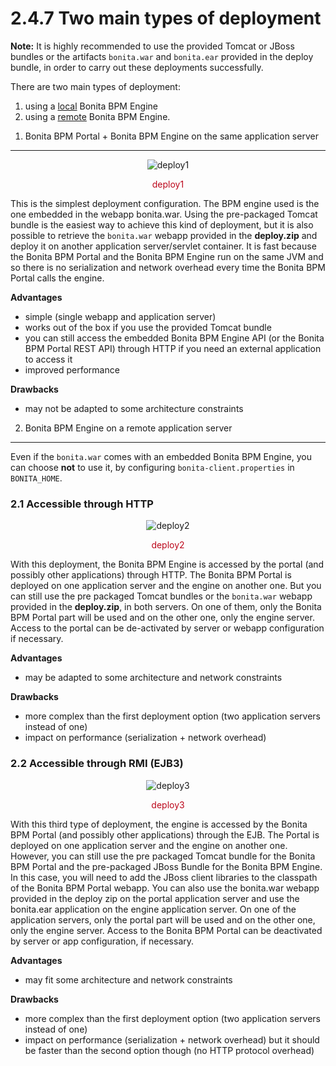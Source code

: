 
2.4.7 Two main types of deployment
==================================

<div class="alert alert-info">

<span class="glyphicon glyphicon-info-sign"></span> **Note:** It is highly recommended to use the provided Tomcat or JBoss bundles or the artifacts `bonita.war` and `bonita.ear` provided in the deploy bundle, in order to carry out these deployments successfully.

</div>

There are two main types of deployment:

1.  using a [local](#sameapp) Bonita BPM Engine
2.  using a [remote](#http) Bonita BPM Engine.

<div id="sameapp">

</div>

1. Bonita BPM Portal + Bonita BPM Engine on the same application server
-----------------------------------------------------------------------

<div style="text-align: center;">

![deploy1](images/images-6_0/poss_deploy1.png "deploy1")
<div class="caption" style="clear: both">

<span style="display: block;color: #BC071B;text-align: center;margin-top: 10px">deploy1</span>

</div>

</div>

This is the simplest deployment configuration. The BPM engine used is the one embedded in the webapp bonita.war. Using the pre-packaged Tomcat bundle is the easiest way to achieve this kind of deployment, but it is also possible to retrieve the `bonita.war` webapp provided in the **deploy.zip** and deploy it on another application server/servlet container.
It is fast because the Bonita BPM Portal and the Bonita BPM Engine run on the same JVM and so there is no serialization and network overhead every time the Bonita BPM Portal calls the engine.

**Advantages**

-   simple (single webapp and application server)
-   works out of the box if you use the provided Tomcat bundle
-   you can still access the embedded Bonita BPM Engine API (or the Bonita BPM Portal REST API) through HTTP if you need an external application to access it
-   improved performance

**Drawbacks**

-   may not be adapted to some architecture constraints

<div id="http">

</div>

2. Bonita BPM Engine on a remote application server
---------------------------------------------------

Even if the `bonita.war` comes with an embedded Bonita BPM Engine, you can choose **not** to use it, by configuring `bonita-client.properties` in `BONITA_HOME`.

### 2.1 Accessible through HTTP

<div style="text-align: center;">

![deploy2](images/images-6_0/poss_deploy2.png "deploy2")
<div class="caption" style="clear: both">

<span style="display: block;color: #BC071B;text-align: center;margin-top: 10px">deploy2</span>

</div>

</div>

With this deployment, the Bonita BPM Engine is accessed by the portal (and possibly other applications) through HTTP. The Bonita BPM Portal is deployed on one application server and the engine on another one.
But you can still use the pre packaged Tomcat bundles or the `bonita.war` webapp provided in the **deploy.zip**, in both servers. On one of them, only the Bonita BPM Portal part will be used and on the other one, only the engine server. Access to the portal can be de-activated by server or webapp configuration if necessary.

**Advantages**

-   may be adapted to some architecture and network constraints

**Drawbacks**

-   more complex than the first deployment option (two application servers instead of one)
-   impact on performance (serialization + network overhead)

<div id="ejb3">

</div>

### 2.2 Accessible through RMI (EJB3)

<div style="text-align: center;">

![deploy3](images/images-6_0/poss_deploy3.png "deploy3")
<div class="caption" style="clear: both">

<span style="display: block;color: #BC071B;text-align: center;margin-top: 10px">deploy3</span>

</div>

</div>

With this third type of deployment, the engine is accessed by the Bonita BPM Portal (and possibly other applications) through the EJB.
The Portal is deployed on one application server and the engine on another one.
However, you can still use the pre packaged Tomcat bundle for the Bonita BPM Portal and the pre-packaged JBoss Bundle for the Bonita BPM Engine.
In this case, you will need to add the JBoss client libraries to the classpath of the Bonita BPM Portal webapp.
You can also use the bonita.war webapp provided in the deploy zip on the portal application server and use the bonita.ear application on the engine application server.
On one of the application servers, only the portal part will be used and on the other one, only the engine server.
Access to the Bonita BPM Portal can be deactivated by server or app configuration, if necessary.

**Advantages**

-   may fit some architecture and network constraints

**Drawbacks**

-   more complex than the first deployment option (two application servers instead of one)
-   impact on performance (serialization + network overhead) but it should be faster than the second option though (no HTTP protocol overhead)

